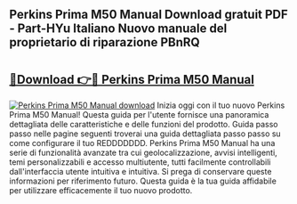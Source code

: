 ## Perkins Prima M50 Manual Download gratuit PDF - Part-HYu Italiano Nuovo manuale del proprietario di riparazione PBnRQ

# <h2><a href="http://dfdxpo.blite.top/?on=Perkins+Prima+M50+Manual">🔗Download 👉🔴 Perkins Prima M50 Manual</a></h2>

[![Perkins Prima M50 Manual download](https://i.imgur.com/lujVjoI.png)](http://dfdxpo.blite.top/?on=Perkins+Prima+M50+Manual)
Inizia oggi con il tuo nuovo Perkins Prima M50 Manual! Questa guida per l'utente fornisce una panoramica dettagliata delle caratteristiche e delle funzioni del prodotto. Guida passo passo nelle pagine seguenti troverai una guida dettagliata passo passo su come configurare il tuo REDDDDDDD. Perkins Prima M50 Manual ha una serie di funzionalità avanzate tra cui geolocalizzazione, avvisi intelligenti, temi personalizzabili e accesso multiutente, tutti facilmente controllabili dall'interfaccia utente intuitiva e intuitiva. Si prega di conservare queste informazioni per riferimento futuro. Questa guida è la tua guida affidabile per utilizzare efficacemente il tuo nuovo prodotto.
